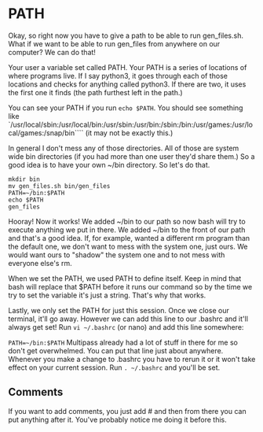 # PATH
Okay, so right now you have to give a path to be able to run gen_files.sh. What if we want to be able to run gen_files from anywhere on our computer? We can do that!

Your user a variable set called PATH. Your PATH is a series of locations of where programs live. If I say python3, it goes through each of those locations and checks for anything called python3. If there are two, it uses the first one it finds (the path furthest left in the path.)

You can see your PATH if you run `echo $PATH`. You should see something like `/usr/local/sbin:/usr/local/bin:/usr/sbin:/usr/bin:/sbin:/bin:/usr/games:/usr/local/games:/snap/bin```` (it may not be exactly this.)

In general I don't mess any of those directories. All of those are system wide bin directories (if you had more than one user they'd share them.) So a good idea is to have your own ~/bin directory. So let's do that.

```cd ~
mkdir bin
mv gen_files.sh bin/gen_files
PATH=~/bin:$PATH
echo $PATH
gen_files
```
Hooray! Now it works! We added ~/bin to our path so now bash will try to execute anything we put in there. We added ~/bin to the front of our path and that's a good idea. If, for example, wanted a different rm program than the default one, we don't want to mess with the system one, just ours. We would want ours to "shadow" the system one and to not mess with everyone else's rm.

When we set the PATH, we used PATH to define itself. Keep in mind that bash will replace that $PATH before it runs our command so by the time we try to set the variable it's just a string. That's why that works.

Lastly, we only set the PATH for just this session. Once we close our terminal, it'll go away. However we can add this line to our .bashrc and it'll always get set! Run `vi ~/.bashrc` (or nano) and add this line somewhere:

`PATH=~/bin:$PATH`
Multipass already had a lot of stuff in there for me so don't get overwhelmed. You can put that line just about anywhere. Whenever you make a change to .bashrc you have to rerun it or it won't take effect on your current session. Run `. ~/.bashrc` and you'll be set.

## Comments
If you want to add comments, you just add # and then from there you can put anything after it. You've probably notice me doing it before this.